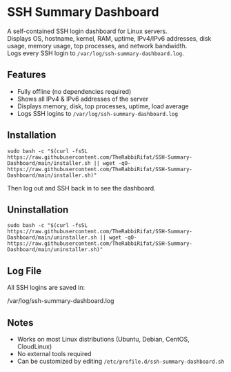 # SSH Summary Dashboard

A self-contained SSH login dashboard for Linux servers.  
Displays OS, hostname, kernel, RAM, uptime, IPv4/IPv6 addresses, disk usage, memory usage, top processes, and network bandwidth.  
Logs every SSH login to `/var/log/ssh-summary-dashboard.log`.

## Features

- Fully offline (no dependencies required)  
- Shows all IPv4 & IPv6 addresses of the server  
- Displays memory, disk, top processes, uptime, load average  
- Logs SSH logins to `/var/log/ssh-summary-dashboard.log`  

## Installation


```
sudo bash -c "$(curl -fsSL https://raw.githubusercontent.com/TheRabbiRifat/SSH-Summary-Dashboard/main/installer.sh || wget -qO- https://raw.githubusercontent.com/TheRabbiRifat/SSH-Summary-Dashboard/main/installer.sh)"

```
Then log out and SSH back in to see the dashboard.

## Uninstallation
```
sudo bash -c "$(curl -fsSL https://raw.githubusercontent.com/TheRabbiRifat/SSH-Summary-Dashboard/main/uninstaller.sh || wget -qO- https://raw.githubusercontent.com/TheRabbiRifat/SSH-Summary-Dashboard/main/uninstaller.sh)"
```

## Log File

All SSH logins are saved in:

/var/log/ssh-summary-dashboard.log

## Notes

- Works on most Linux distributions (Ubuntu, Debian, CentOS, CloudLinux)  
- No external tools required  
- Can be customized by editing `/etc/profile.d/ssh-summary-dashboard.sh`
